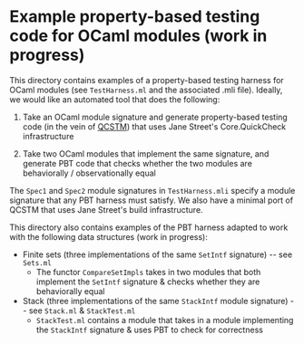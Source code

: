 # Example property-based testing code for OCaml modules (work in progress)

This directory contains examples of a property-based testing harness for OCaml modules 
(see `TestHarness.ml` and the associated .mli file). Ideally, we would like 
an automated tool that does the following:

1. Take an OCaml module signature and generate property-based testing code
(in the vein of [QCSTM](https://github.com/jmid/qcstm)) that uses
Jane Street's Core.QuickCheck infrastructure 

2. Take two OCaml modules that implement the same signature, and generate
PBT code that checks whether the two modules are behaviorally / observationally
equal

The `Spec1` and `Spec2` module signatures in `TestHarness.mli` specify 
a module signature that any PBT harness must satisfy. We also have a 
minimal port of QCSTM that uses Jane Street's build infrastructure. 

This directory also contains examples of the PBT harness adapted to work with the following data structures (work in progress):
- Finite sets (three implementations of the same `SetIntf` signature) -- see `Sets.ml`
    - The functor `CompareSetImpls` takes in two modules that both implement the 
      `SetIntf` signature & checks whether they are behaviorally equal
- Stack (three implementations of the same `StackIntf` module signature) -- see `Stack.ml` & `StackTest.ml`
    - `StackTest.ml` contains a module that takes in a module implementing the 
      `StackIntf` signature & uses PBT to check for correctness 




